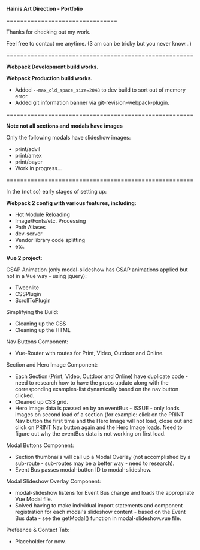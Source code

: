 **Hainis Art Direction - Portfolio**

================================

Thanks for checking out my work.

Feel free to contact me anytime.
(3 am can be tricky but you never know...)

======================================================

**Webpack Development build works.**

**Webpack Production build works.**

- Added ```--max_old_space_size=2048``` to dev build to sort out of memory error. 
- Added git information banner via git-revision-webpack-plugin.

======================================================

**Note not all sections and modals have images**

Only the following modals have slideshow images: 
- print/advil
- print/amex
- print/bayer
- Work in progress...

======================================================

In the (not so) early stages of setting up:

**Webpack 2 config with various features, including:**
- Hot Module Reloading
- Image/Fonts/etc. Processing
- Path Aliases
- dev-server
- Vendor library code splitting
- etc. 


**Vue 2 project:**

GSAP Animation (only modal-slideshow has GSAP animations applied but not in a Vue way - using jquery):
- Tweenlite
- CSSPlugin
- ScrollToPlugin

Simplifying the Build:
- Cleaning up the CSS
- Cleaning up the HTML 

Nav Buttons Component:
- Vue-Router with routes for Print, Video, Outdoor and Online.

Section and Hero Image Component:
- Each Section (Print, Video, Outdoor and Online) have duplicate code - need to research how to have the props update along with the corresponding examples-list dynamically based on the nav button clicked.
- Cleaned up CSS grid.
- Hero image data is passed en by an eventBus - ISSUE - only loads images on second load of a section (for example: click on the PRINT Nav button the first time and the Hero Image will not load, close out and click on PRINT Nav button again and the Hero Image loads. Need to figure out why the eventBus data is not working on first load.

Modal Buttons Component:
- Section thumbnails will call up a Modal Overlay (not accomplished by a sub-route - sub-routes may be a better way - need to research).
- Event Bus passes modal-button ID to modal-slideshow.

Modal Slideshow Overlay Component:
- modal-slideshow listens for Event Bus change and loads the appropriate Vue Modal file. 
- Solved having to make individual import statements and component registration for each modal's slideshow content - based on the Event Bus data - see the getModal() function in modal-slideshow.vue file.

Prefeence & Contact Tab:
- Placeholder for now.
